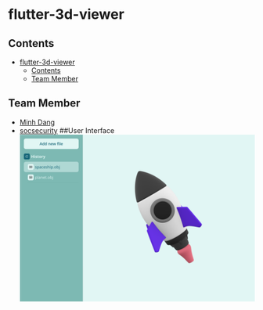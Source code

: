 # flutter-3d-viewer
## Contents
* [flutter-3d-viewer](#flutter-3d-viewer)
   * [Contents](#contents)
   * [Team Member](#team-member)
## Team Member
- [Minh Dang](https://github.com/minhdangphuoc)
- [socsecurity]()
##User Interface
![alt homescreen](homescreen.png "Home Screen")

